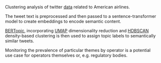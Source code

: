 Clustering analysis of twitter [data](https://www.kaggle.com/datasets/crowdflower/twitter-airline-sentiment) related to American airlines.

The tweet text is preprocessed and then passed to a sentence-transformer model to create embeddings to encode semantic content.

[BERTopic](https://maartengr.github.io/BERTopic/index.html), incorporating [UMAP](https://umap-learn.readthedocs.io/en/latest/) dimensionality reduction and [HDBSCAN](https://hdbscan.readthedocs.io/en/latest/how_hdbscan_works.html) density-based clustering is then used to assign topic labels to semantically similar tweets.

Monitoring the prevalence of particular themes by operator is a potential use case for operators themselves or, e.g. regulatory bodies.
